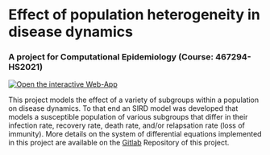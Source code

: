 # Effect of population heterogeneity in disease dynamics
### A project for Computational Epidemiology (Course: 467294-HS2021)

[![Open the interactive Web-App](https://static.streamlit.io/badges/streamlit_badge_black_white.svg)](https://share.streamlit.io/noahhenrikkleinschmidt/computational_epidemiology_sir_model/main/main.py)

This project models the effect of a variety of subgroups within a population on disease dynamics. To that end an SIRD model was developed that models a susceptible population of various subgroups that differ in their infection rate, recovery rate, death rate, and/or relapsation rate (loss of immunity). More details on the system of differential equations implemented in this project are available on the [Gitlab](https://gitlab.com/NoahHenrikKleinschmidt/Computation_Epidemiology_HS21) Repository of this project.
